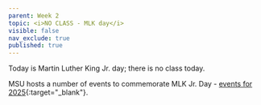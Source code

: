 ```yaml
---
parent: Week 2
topic: <i>NO CLASS - MLK day</i>
visible: false
nav_exclude: true
published: true
---
```


Today is Martin Luther King Jr. day; there is no class today.

MSU hosts a number of events to commemorate MLK Jr. Day - [events for 2025](https://inclusion.msu.edu/awards/mlk-commemorative-celebration/mlk-calendar.html){:target="_blank"}.
